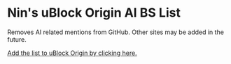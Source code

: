 # Nin's uBlock Origin AI BS List

Removes AI related mentions from GitHub. Other sites may be added in the future.

[Add the list to uBlock Origin by clicking here.](https://subscribe.adblockplus.org/?location=https://raw.githubusercontent.com/Nincodedo/ublock-lists/refs/heads/feature/github-pages/nins-ai-ublock-list.txt&title=Nins%20uBlock%20filters%20%E2%80%93%20AI)
